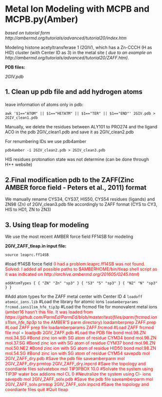 <h1><strong>Metal Ion Modeling with MCPB and MCPB.py(Amber)</strong></h1>
<p><em>based on tutorial form http://ambermd.org/tutorials/advanced/tutorial20/index.htm</em></p>

<p>Modeling histone acetyltransferase 1 (2GIV), which has a Zn-CCCH (H as HID) cluster (with Center ID as 3) in the metal site (<em> due to an example on http://ambermd.org/tutorials/advanced/tutorial20/ZAFF.htm)</em>.</p>

<p><strong>PDB files:</strong></p>
<em>2GIV.pdb</em>

<h2>1. Clean up pdb file and add hydrogen atoms</p></h2>
<p>leave information of atoms only in pdb:</p>
<code>awk '$1=="ATOM" || $1=="HETATM" || $1=="TER" || $1=="END"' 2GIV.pdb > 2GIV_clean1.pdb</code>


<p>Manually, we delete the residues between ALY101 to PRO274 and the ligand ACO in the pdb
2GIV_clean1.pdb and save it as  2GIV_clean2.pdb</p>

<p>For renumbering IDs we use pdb4amber</p>

<code>pdb4amber -i 2GIV_clean2.pdb > 2GIV_clean3.pdb</code>

<p>HIS residues protonation state was not determine (can be done through H++ website)</p>

<h2>2.Final modification pdb to the ZAFF(Zinc AMBER force field - Peters et al., 2011) format</h2>

<p>We manually rename CYS34, CYS37, HIS50, CYS54 residues (ligands) and ZN98 (Zn) of 2GIV_clean3.pdb file accordingly to ZAFF format (CYS to CY3, HIS to HD1, ZN to ZN3)</p>

<h2>3. Using tleap for modeling</h2>
<p>We use the most recent AMBER force field FF14SB for modeling</p>

<p><strong>2GIV_ZAFF_tleap.in input file:</strong></p>
<p>
<p><code>source leaprc.ff14SB</code></p> #load ff14SB force field <font color="red">(I had a problem:leaprc.ff14SB was not found. Solved: I added all possible paths to $AMBERHOME/bin/tleap shell script as it was indicated on <em>http://archive.ambermd.org/201605/0245.html</em>)</font>
<p><code>addAtomTypes { { "ZN" "Zn" "sp3" } { "S3" "S" "sp3" } { "N2" "N" "sp3" } }</code></p> #Add atom types for the ZAFF metal center with Center ID 4
<code>loadoff atomic_ions.lib</code> #Load the library for atomic ions
<code>loadamberparams frcmod.ions1lsm_hfe_tip3p</code> #Load the frcmod file for monovalent metal ions <font color="red">(amber16 hasn't this file. It was loaded from <em>https://github.com/ParmEd/ParmEd/blob/master/test/files/parm/frcmod.ions1lsm_hfe_tip3p</em> to the AMBER'S parm directory) 
loadamberprep ZAFF.prep #Load ZAFF prep file
loadamberparams ZAFF.frcmod #Load ZAFF frcmod file
mol = loadpdb 2GIV_ZAFF.pdb #Load the PDB file
bond mol.98.ZN mol.34.SG #Bond zinc ion with SG atom of residue CYM34
bond mol.98.ZN mol.37.SG #Bond zinc ion with SG atom of residue CYM37
bond mol.98.ZN mol.50.NE2 #Bond zinc ion with SG atom of residue HID50
bond mol.98.ZN mol.54.SG #Bond zinc ion with SG atom of residue CYM54
savepdb mol 2GIV_ZAFF_dry.pdb #Save the pdb file
saveamberparm mol 2GIV_ZAFF_dry.prmtop 2GIV_ZAFF_dry.inpcrd #Save the topology and coordiante files
solvatebox mol TIP3PBOX 10.0 #Solvate the system using TIP3P water box
addions mol CL 0 #Neutralize the system using Cl- ions
savepdb mol 2GIV_ZAFF_solv.pdb #Save the pdb file
saveamberparm mol 2GIV_ZAFF_solv.prmtop 2GIV_ZAFF_solv.inpcrd #Save the topology and coordiante files
quit #Quit tleap

